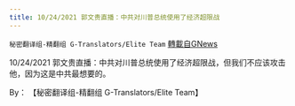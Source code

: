 ```yaml
---
title: 10/24/2021 郭文贵直播：中共对川普总统使用了经济超限战
---
```

`秘密翻译组-精翻组 G-Translators/Elite Team` [轉載自GNews](https://gnews.org/zh-hans/1618347/)

10/24/2021 郭文贵直播：中共对川普总统使用了经济超限战，但我们不应该攻击他，因为这是中共最想要的。

By： 【秘密翻译组-精翻组 G-Translators/Elite Team】
